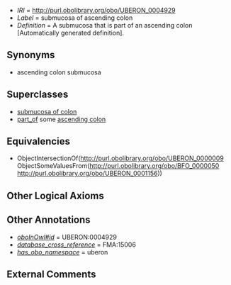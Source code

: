  * *IRI* = http://purl.obolibrary.org/obo/UBERON_0004929
 * *Label* = submucosa of ascending colon
 * *Definition* = A submucosa that is part of an ascending colon [Automatically generated definition].

## Synonyms

 * ascending colon submucosa

## Superclasses

 * [submucosa of colon](../../UBERON/31/UBERON_0003331.md)
 * [part_of](../../BFO/50/BFO_0000050.md) some [ascending colon](../../UBERON/56/UBERON_0001156.md)

## Equivalencies

 * ObjectIntersectionOf(<http://purl.obolibrary.org/obo/UBERON_0000009> ObjectSomeValuesFrom(<http://purl.obolibrary.org/obo/BFO_0000050> <http://purl.obolibrary.org/obo/UBERON_0001156>))

## Other Logical Axioms


## Other Annotations

 * *[oboInOwl#id](../../id/oboInOwl#id.md)* = UBERON:0004929
 * *[database_cross_reference](../../ef/oboInOwl#hasDbXref.md)* = FMA:15006
 * *[has_obo_namespace](../../ce/oboInOwl#hasOBONamespace.md)* = uberon

## External Comments

